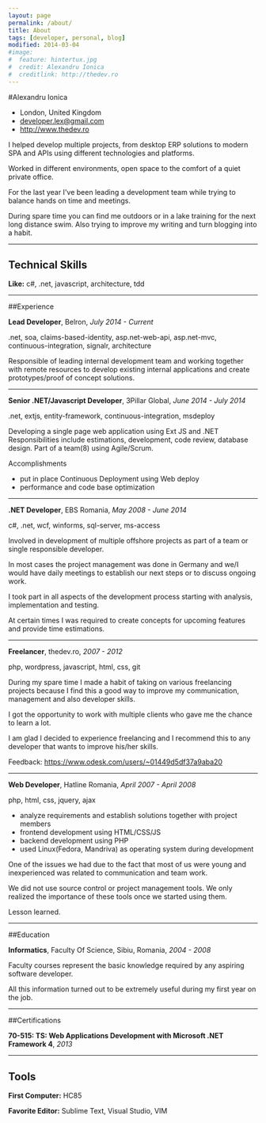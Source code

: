 ```yaml
---
layout: page
permalink: /about/
title: About 
tags: [developer, personal, blog]
modified: 2014-03-04
#image:
#  feature: hintertux.jpg
#  credit: Alexandru Ionica
#  creditlink: http://thedev.ro
---
```



#Alexandru Ionica
- London, United Kingdom
- developer.lex@gmail.com
- http://www.thedev.ro


I helped develop multiple projects, from desktop ERP solutions to modern SPA and APIs using different technologies and platforms.

Worked in different environments, open space to the comfort of a quiet private office.

For the last year I&#39;ve been leading a development team while trying to balance hands on time and meetings.

During spare time you can find me outdoors or in  a lake training for the next long distance swim. Also trying to improve my writing and turn blogging into a habit.

---
## Technical Skills
**Like:** c#, .net, javascript, architecture, tdd

---
##Experience

**Lead Developer**, Belron, *July 2014 - Current*

.net, soa, claims-based-identity, asp.net-web-api, asp.net-mvc, continuous-integration, signalr, architecture

Responsible of leading internal development team and working together with remote resources to develop existing internal applications and create prototypes/proof of concept solutions.




---

**Senior .NET/Javascript Developer**, 3Pillar Global, *June 2014 - July 2014*

.net, extjs, entity-framework, continuous-integration, msdeploy

Developing a single page web application using Ext JS and .NET
Responsibilities include estimations, development, code review, database design.
Part of a team(8) using Agile/Scrum.

Accomplishments

 -  put in place Continuous Deployment using Web deploy
 -  performance and code base optimization 


---

**.NET Developer**, EBS Romania, *May 2008 - June 2014*

c#, .net, wcf, winforms, sql-server, ms-access

Involved in development of multiple offshore projects as part of a team or single responsible developer.

In most cases the project management was done in Germany and we/I would have daily meetings to establish our next steps or to discuss ongoing work.

I took part in all aspects of the development process starting with analysis, implementation and testing. 

At certain times I was required to create concepts for upcoming features and provide time estimations.






---

**Freelancer**, thedev.ro, *2007 - 2012*

php, wordpress, javascript, html, css, git

During my spare time I made a habit of taking on various freelancing projects because I find this a good way to improve my communication, management and also developer skills.

I got the opportunity to work with multiple clients who gave me the chance to learn a lot.

I am glad I decided to experience freelancing and I recommend this to any developer that wants to improve his/her skills.

Feedback: https://www.odesk.com/users/~01449d5df37a9aba20


---


**Web Developer**, Hatline Romania, *April 2007 - April 2008*

php, html, css, jquery, ajax

- analyze requirements and establish solutions together with project members
- frontend development using HTML/CSS/JS
- backend development using PHP 
- used Linux(Fedora, Mandriva) as operating system during development

One of the issues we had due to the fact that most of us were young and inexperienced was related to communication and team work.

We did not use source control or project management tools. We only realized the importance of these tools once we started using them.

Lesson learned.

---

##Education

**Informatics**, Faculty Of Science, Sibiu, Romania, *2004 - 2008*


Faculty courses represent the basic knowledge required by any aspiring software developer.

All this information turned out to be extremely useful during my first year on the job.


---

##Certifications

**70-515: TS: Web Applications Development with Microsoft .NET Framework 4**, *2013*


---




## Tools
**First Computer:** HC85

**Favorite Editor:** Sublime Text, Visual Studio, VIM

